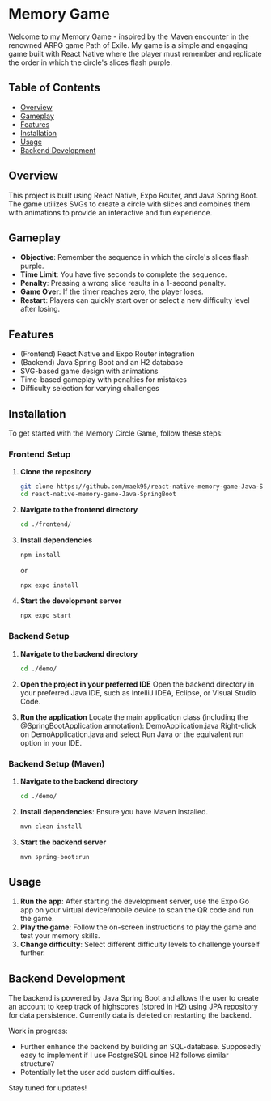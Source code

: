 # Memory Game

Welcome to my Memory Game - inspired by the Maven encounter in the renowned ARPG game Path of Exile. My game is a simple and engaging game built with React Native where the player must remember and replicate the order in which the circle's slices flash purple.

## Table of Contents

- [Overview](#overview)
- [Gameplay](#gameplay)
- [Features](#features)
- [Installation](#installation)
- [Usage](#usage)
- [Backend Development](#backend-development)

## Overview

This project is built using React Native, Expo Router, and Java Spring Boot. The game utilizes SVGs to create a circle with slices and combines them with animations to provide an interactive and fun experience.

## Gameplay

- **Objective**: Remember the sequence in which the circle's slices flash purple.
- **Time Limit**: You have five seconds to complete the sequence.
- **Penalty**: Pressing a wrong slice results in a 1-second penalty.
- **Game Over**: If the timer reaches zero, the player loses.
- **Restart**: Players can quickly start over or select a new difficulty level after losing.

## Features

- (Frontend) React Native and Expo Router integration
- (Backend) Java Spring Boot and an H2 database
- SVG-based game design with animations
- Time-based gameplay with penalties for mistakes
- Difficulty selection for varying challenges

## Installation

To get started with the Memory Circle Game, follow these steps:

### Frontend Setup

1. **Clone the repository**
   ```sh
   git clone https://github.com/maek95/react-native-memory-game-Java-SpringBoot.git
   cd react-native-memory-game-Java-SpringBoot
   ```

2. **Navigate to the frontend directory**
   ```sh
   cd ./frontend/
   ```

3. **Install dependencies**
   ```sh
   npm install
   ```
   or
   ```sh
   npx expo install
   ```

4. **Start the development server**
   ```sh
   npx expo start
   ```

### Backend Setup

1. **Navigate to the backend directory**
   ```sh
   cd ./demo/
   ```

2. **Open the project in your preferred IDE**
   Open the backend directory in your preferred Java IDE, such as IntelliJ IDEA, Eclipse, or Visual Studio Code.

3. **Run the application**
   Locate the main application class (including the @SpringBootApplication annotation): DemoApplication.java
   Right-click on DemoApplication.java and select Run Java or the equivalent run option in your IDE.

### Backend Setup (Maven)

1. **Navigate to the backend directory**
   ```sh
   cd ./demo/
   ```

2. **Install dependencies**: Ensure you have Maven installed.
   ```sh
   mvn clean install
   ```

3. **Start the backend server**
   ```sh
   mvn spring-boot:run
   ```

## Usage

1. **Run the app**: After starting the development server, use the Expo Go app on your virtual device/mobile device to scan the QR code and run the game.
2. **Play the game**: Follow the on-screen instructions to play the game and test your memory skills.
3. **Change difficulty**: Select different difficulty levels to challenge yourself further.

## Backend Development

The backend is powered by Java Spring Boot and allows the user to create an account to keep track of highscores (stored in H2) using JPA repository for data persistence. Currently data is deleted on restarting the backend.

Work in progress:

- Further enhance the backend by building an SQL-database. Supposedly easy to implement if I use PostgreSQL since H2 follows similar structure?
- Potentially let the user add custom difficulties.

Stay tuned for updates!
